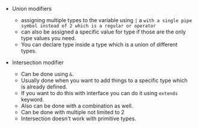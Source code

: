 - Union modifiers

  - assigning multiple types to the variable using `|` a `with a single pipe symbol instead of 2 which is a regular or operator`
  - can also be assigned a specific value for type if those are the only type values you need.
  - You can declare type inside a type which is a union of different types.

- Intersection modifier
  - Can be done using `&`.
  - Usually done when you want to add things to a specific type which is already defined.
  - If you want to do this with interface you can do it using `extends` keyword.
  - Also can be done with a combination as well.
  - Can be done with multiple not limited to 2
  - Intersection doesn't work with primitive types.
